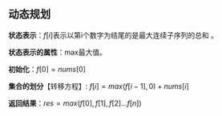 ## 动态规划

**状态表示**：$f[i]$表示以第i个数字为结尾的是最大连续子序列的总和 。

**状态表示的属性**：max最大值。

**初始化**：$f[0] = nums[0]$

**集合的划分**【转移方程】: $f[i] = max(f[i - 1], 0)+ nums[i]$

**返回结果**：$res = max(f[0],f[1],f[2]...f[n])$

